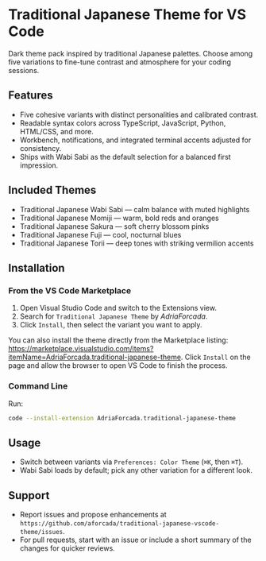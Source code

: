 # Traditional Japanese Theme for VS Code

Dark theme pack inspired by traditional Japanese palettes. Choose among five variations to fine-tune contrast and atmosphere for your coding sessions.

## Features

- Five cohesive variants with distinct personalities and calibrated contrast.
- Readable syntax colors across TypeScript, JavaScript, Python, HTML/CSS, and more.
- Workbench, notifications, and integrated terminal accents adjusted for consistency.
- Ships with Wabi Sabi as the default selection for a balanced first impression.

## Included Themes

- Traditional Japanese Wabi Sabi — calm balance with muted highlights
- Traditional Japanese Momiji — warm, bold reds and oranges
- Traditional Japanese Sakura — soft cherry blossom pinks
- Traditional Japanese Fuji — cool, nocturnal blues
- Traditional Japanese Torii — deep tones with striking vermilion accents

## Installation

### From the VS Code Marketplace

1. Open Visual Studio Code and switch to the Extensions view.
2. Search for `Traditional Japanese Theme` by _AdriaForcada_.
3. Click `Install`, then select the variant you want to apply.

You can also install the theme directly from the Marketplace listing:
https://marketplace.visualstudio.com/items?itemName=AdriaForcada.traditional-japanese-theme.
Click `Install` on the page and allow the browser to open VS Code to finish the process.

### Command Line

Run:

```bash
code --install-extension AdriaForcada.traditional-japanese-theme
```

## Usage

- Switch between variants via `Preferences: Color Theme` (`⌘K`, then `⌘T`).
- Wabi Sabi loads by default; pick any other variation for a different look.

## Support

- Report issues and propose enhancements at `https://github.com/aforcada/traditional-japanese-vscode-theme/issues`.
- For pull requests, start with an issue or include a short summary of the changes for quicker reviews.
